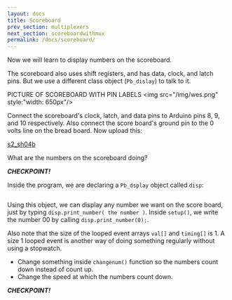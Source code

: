 ```yaml
---
layout: docs
title: Scoreboard
prev_section: multiplexers
next_section: scoreboardwithmux
permalink: /docs/scoreboard/
---
```


Now we will learn to display numbers on the scoreboard.

The scoreboard also uses shift registers, and has data, clock, and
latch pins. But we use a different class object (```Pb_dislay```) to talk to it.


PICTURE OF SCOREBOARD WITH PIN LABELS
<img src="/img/wes.png" style:"width: 650px"/>


Connect the scoreboard's clock, latch, and data pins to Arduino pins
8, 9, and 10 respectively. Also connect the score board's ground pin
to the 0 volts line on the bread board. Now upload this:

<a href="{{ site.baseurl }}/sketches/s2_sh04b.txt">s2_sh04b</a>


What are the numbers on the scoreboard doing?

**_CHECKPOINT!_**

Inside the program, we are declaring a ```Pb_dsplay``` object called ```disp```:

```Pb_display disp(datapin2, clkpin2, latchpin2);
```

Using this object, we can display any number we want on the score
board, just by typing ```disp.print_number( the number )```. Inside
```setup()```, we write the number 00 by calling
```disp.print_number(0);```.

Also note that the size of the looped event arrays ```val[]``` and
```timing[]``` is 1. A size 1 looped event is another way of doing
something regularly without using a stopwatch.

- Change something inside ```changenum()``` function so the numbers count down instead of count up.
- Change the speed at which the numbers count down.

**_CHECKPOINT!_**


